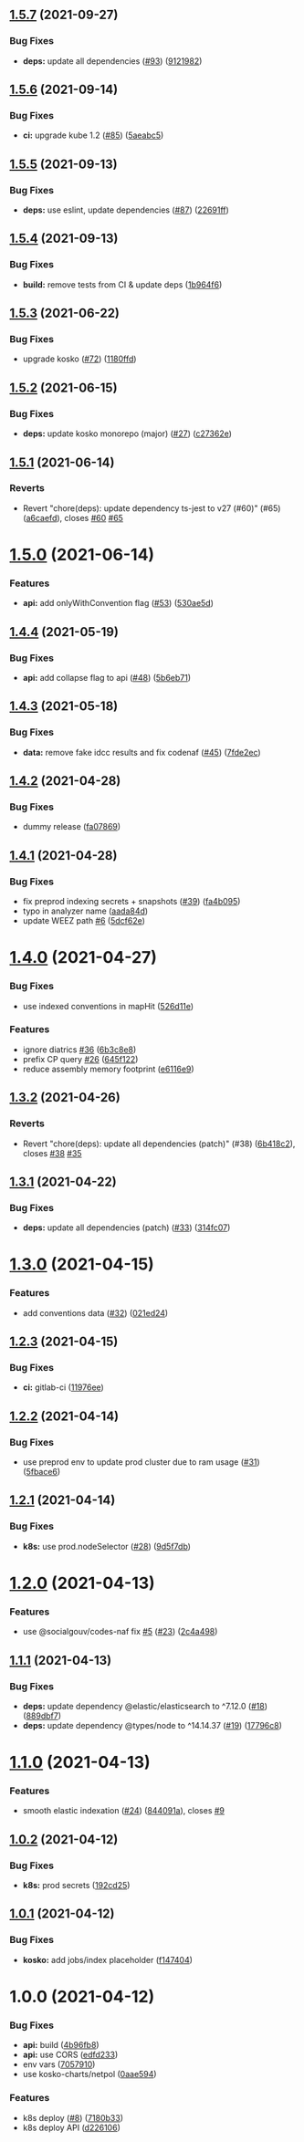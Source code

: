 ## [1.5.7](https://github.com/SocialGouv/recherche-entreprises/compare/v1.5.6...v1.5.7) (2021-09-27)


### Bug Fixes

* **deps:** update all dependencies ([#93](https://github.com/SocialGouv/recherche-entreprises/issues/93)) ([9121982](https://github.com/SocialGouv/recherche-entreprises/commit/912198206ead14cba2b1884d89275abfa38ece36))

## [1.5.6](https://github.com/SocialGouv/recherche-entreprises/compare/v1.5.5...v1.5.6) (2021-09-14)


### Bug Fixes

* **ci:** upgrade kube 1.2 ([#85](https://github.com/SocialGouv/recherche-entreprises/issues/85)) ([5aeabc5](https://github.com/SocialGouv/recherche-entreprises/commit/5aeabc583108d871438d847d7d1e85248d568790))

## [1.5.5](https://github.com/SocialGouv/recherche-entreprises/compare/v1.5.4...v1.5.5) (2021-09-13)


### Bug Fixes

* **deps:** use eslint, update dependencies ([#87](https://github.com/SocialGouv/recherche-entreprises/issues/87)) ([22691ff](https://github.com/SocialGouv/recherche-entreprises/commit/22691ff2262a3d8d08eafcfde5ab842b3e0720ce))

## [1.5.4](https://github.com/SocialGouv/recherche-entreprises/compare/v1.5.3...v1.5.4) (2021-09-13)


### Bug Fixes

* **build:** remove tests from CI & update deps ([1b964f6](https://github.com/SocialGouv/recherche-entreprises/commit/1b964f64a57aad0c813fe328310eec7388c8a4ee))

## [1.5.3](https://github.com/SocialGouv/recherche-entreprises/compare/v1.5.2...v1.5.3) (2021-06-22)


### Bug Fixes

* upgrade kosko ([#72](https://github.com/SocialGouv/recherche-entreprises/issues/72)) ([1180ffd](https://github.com/SocialGouv/recherche-entreprises/commit/1180ffd08f36e69ca1cfbc9e61ccc17ec2bb4b0c))

## [1.5.2](https://github.com/SocialGouv/recherche-entreprises/compare/v1.5.1...v1.5.2) (2021-06-15)


### Bug Fixes

* **deps:** update kosko monorepo (major) ([#27](https://github.com/SocialGouv/recherche-entreprises/issues/27)) ([c27362e](https://github.com/SocialGouv/recherche-entreprises/commit/c27362eeaa517f2e791340d37c65b3e6f09ae716))

## [1.5.1](https://github.com/SocialGouv/recherche-entreprises/compare/v1.5.0...v1.5.1) (2021-06-14)


### Reverts

* Revert "chore(deps): update dependency ts-jest to v27 (#60)" (#65) ([a6caefd](https://github.com/SocialGouv/recherche-entreprises/commit/a6caefd3efc046d14dab6d0f1fa407e1c585df1f)), closes [#60](https://github.com/SocialGouv/recherche-entreprises/issues/60) [#65](https://github.com/SocialGouv/recherche-entreprises/issues/65)

# [1.5.0](https://github.com/SocialGouv/recherche-entreprises/compare/v1.4.4...v1.5.0) (2021-06-14)


### Features

* **api:** add onlyWithConvention flag ([#53](https://github.com/SocialGouv/recherche-entreprises/issues/53)) ([530ae5d](https://github.com/SocialGouv/recherche-entreprises/commit/530ae5d995e444da467c431a7aea024abd85e9f8))

## [1.4.4](https://github.com/SocialGouv/recherche-entreprises/compare/v1.4.3...v1.4.4) (2021-05-19)


### Bug Fixes

* **api:** add collapse flag to api ([#48](https://github.com/SocialGouv/recherche-entreprises/issues/48)) ([5b6eb71](https://github.com/SocialGouv/recherche-entreprises/commit/5b6eb71bec9d065614d7174513b8213ca6294ac9))

## [1.4.3](https://github.com/SocialGouv/recherche-entreprises/compare/v1.4.2...v1.4.3) (2021-05-18)


### Bug Fixes

* **data:** remove fake idcc results and fix codenaf ([#45](https://github.com/SocialGouv/recherche-entreprises/issues/45)) ([7fde2ec](https://github.com/SocialGouv/recherche-entreprises/commit/7fde2ec32a20aed1a461abea434508e549f2e905))

## [1.4.2](https://github.com/SocialGouv/recherche-entreprises/compare/v1.4.1...v1.4.2) (2021-04-28)


### Bug Fixes

* dummy release ([fa07869](https://github.com/SocialGouv/recherche-entreprises/commit/fa07869aa20aaa7d6dfd8a78f922b13f7caaaf57))

## [1.4.1](https://github.com/SocialGouv/recherche-entreprises/compare/v1.4.0...v1.4.1) (2021-04-28)


### Bug Fixes

* fix preprod indexing secrets + snapshots ([#39](https://github.com/SocialGouv/recherche-entreprises/issues/39)) ([fa4b095](https://github.com/SocialGouv/recherche-entreprises/commit/fa4b0957a6e5f48041dbcefa58b36b7ce530d38c))
* typo in analyzer name ([aada84d](https://github.com/SocialGouv/recherche-entreprises/commit/aada84d998aedbd9445376b3f5332351ab14d6df))
* update WEEZ path [#6](https://github.com/SocialGouv/recherche-entreprises/issues/6) ([5dcf62e](https://github.com/SocialGouv/recherche-entreprises/commit/5dcf62e686ed5f2793fec31dd8aa33fc9500c7bd))

# [1.4.0](https://github.com/SocialGouv/recherche-entreprises/compare/v1.3.2...v1.4.0) (2021-04-27)


### Bug Fixes

* use indexed conventions in mapHit ([526d11e](https://github.com/SocialGouv/recherche-entreprises/commit/526d11eab9a6ae2755da92e80b4f8329d141f70b))


### Features

* ignore diatrics [#36](https://github.com/SocialGouv/recherche-entreprises/issues/36) ([6b3c8e8](https://github.com/SocialGouv/recherche-entreprises/commit/6b3c8e88706963df5b3e7afdbd7a95fb71fef808))
* prefix CP query [#26](https://github.com/SocialGouv/recherche-entreprises/issues/26) ([645f122](https://github.com/SocialGouv/recherche-entreprises/commit/645f122e73990356c4591c7221dc682cd410dd58))
* reduce assembly memory footprint ([e6116e9](https://github.com/SocialGouv/recherche-entreprises/commit/e6116e9d6c566a32b7befcf5484c42b79d90fd3d))

## [1.3.2](https://github.com/SocialGouv/recherche-entreprises/compare/v1.3.1...v1.3.2) (2021-04-26)


### Reverts

* Revert "chore(deps): update all dependencies (patch)" (#38) ([6b418c2](https://github.com/SocialGouv/recherche-entreprises/commit/6b418c205d441e7ac83f83a4c32d0077a8fe5753)), closes [#38](https://github.com/SocialGouv/recherche-entreprises/issues/38) [#35](https://github.com/SocialGouv/recherche-entreprises/issues/35)

## [1.3.1](https://github.com/SocialGouv/recherche-entreprises/compare/v1.3.0...v1.3.1) (2021-04-22)


### Bug Fixes

* **deps:** update all dependencies (patch) ([#33](https://github.com/SocialGouv/recherche-entreprises/issues/33)) ([314fc07](https://github.com/SocialGouv/recherche-entreprises/commit/314fc07e9168377b9098b03db629e66174793635))

# [1.3.0](https://github.com/SocialGouv/recherche-entreprises/compare/v1.2.3...v1.3.0) (2021-04-15)


### Features

* add conventions data ([#32](https://github.com/SocialGouv/recherche-entreprises/issues/32)) ([021ed24](https://github.com/SocialGouv/recherche-entreprises/commit/021ed24c6c9540a90c73e2c3a24600dcee4155b2))

## [1.2.3](https://github.com/SocialGouv/recherche-entreprises/compare/v1.2.2...v1.2.3) (2021-04-15)


### Bug Fixes

* **ci:** gitlab-ci ([11976ee](https://github.com/SocialGouv/recherche-entreprises/commit/11976eea54a82ace6532e3a549988a2b2c940f25))

## [1.2.2](https://github.com/SocialGouv/recherche-entreprises/compare/v1.2.1...v1.2.2) (2021-04-14)


### Bug Fixes

* use preprod env to update prod cluster due to ram usage ([#31](https://github.com/SocialGouv/recherche-entreprises/issues/31)) ([5fbace6](https://github.com/SocialGouv/recherche-entreprises/commit/5fbace689acf11bf0d6f1092627009394243488c))

## [1.2.1](https://github.com/SocialGouv/recherche-entreprises/compare/v1.2.0...v1.2.1) (2021-04-14)


### Bug Fixes

* **k8s:** use prod.nodeSelector ([#28](https://github.com/SocialGouv/recherche-entreprises/issues/28)) ([9d5f7db](https://github.com/SocialGouv/recherche-entreprises/commit/9d5f7dbb5837ea708238e2fe273bd3179c726f45))

# [1.2.0](https://github.com/SocialGouv/recherche-entreprises/compare/v1.1.1...v1.2.0) (2021-04-13)


### Features

* use @socialgouv/codes-naf fix [#5](https://github.com/SocialGouv/recherche-entreprises/issues/5) ([#23](https://github.com/SocialGouv/recherche-entreprises/issues/23)) ([2c4a498](https://github.com/SocialGouv/recherche-entreprises/commit/2c4a4982deebe1bceda5945ad09b9a961f6b4665))

## [1.1.1](https://github.com/SocialGouv/recherche-entreprises/compare/v1.1.0...v1.1.1) (2021-04-13)


### Bug Fixes

* **deps:** update dependency @elastic/elasticsearch to ^7.12.0 ([#18](https://github.com/SocialGouv/recherche-entreprises/issues/18)) ([889dbf7](https://github.com/SocialGouv/recherche-entreprises/commit/889dbf77eedc9df5a8aa97b8a9acc8ee44b146ad))
* **deps:** update dependency @types/node to ^14.14.37 ([#19](https://github.com/SocialGouv/recherche-entreprises/issues/19)) ([17796c8](https://github.com/SocialGouv/recherche-entreprises/commit/17796c868d7d490857ff0cb4ef182d4d537417e2))

# [1.1.0](https://github.com/SocialGouv/recherche-entreprises/compare/v1.0.2...v1.1.0) (2021-04-13)


### Features

* smooth elastic indexation ([#24](https://github.com/SocialGouv/recherche-entreprises/issues/24)) ([844091a](https://github.com/SocialGouv/recherche-entreprises/commit/844091aca8036f0c787ab65e1b1c062bd3aa44fd)), closes [#9](https://github.com/SocialGouv/recherche-entreprises/issues/9)

## [1.0.2](https://github.com/SocialGouv/recherche-entreprises/compare/v1.0.1...v1.0.2) (2021-04-12)


### Bug Fixes

* **k8s:** prod secrets ([192cd25](https://github.com/SocialGouv/recherche-entreprises/commit/192cd256c52798d31bc15d4ed8418f17590320a3))

## [1.0.1](https://github.com/SocialGouv/recherche-entreprises/compare/v1.0.0...v1.0.1) (2021-04-12)


### Bug Fixes

* **kosko:** add jobs/index placeholder ([f147404](https://github.com/SocialGouv/recherche-entreprises/commit/f147404b997b3c0a27685e861cab5ff5221e3ab1))

# 1.0.0 (2021-04-12)


### Bug Fixes

* **api:** build ([4b96fb8](https://github.com/SocialGouv/recherche-entreprises/commit/4b96fb8630fa699e0772c0bc703e329c07728efe))
* **api:** use CORS ([edfd233](https://github.com/SocialGouv/recherche-entreprises/commit/edfd23365ada3f382f17b8b1871c0e28bbb39126))
* env vars ([7057910](https://github.com/SocialGouv/recherche-entreprises/commit/7057910f342ae9df659fa278e0fc473fade3e792))
* use kosko-charts/netpol ([0aae594](https://github.com/SocialGouv/recherche-entreprises/commit/0aae594aafd4ac7d83dc56ec686b76fb77fbf1ad))


### Features

* k8s deploy ([#8](https://github.com/SocialGouv/recherche-entreprises/issues/8)) ([7180b33](https://github.com/SocialGouv/recherche-entreprises/commit/7180b33287a7bce58bcc45295592f05019ccf41f))
* k8s deploy API ([d226106](https://github.com/SocialGouv/recherche-entreprises/commit/d2261060786aed936c37fa28779833dbc427d7c9))
